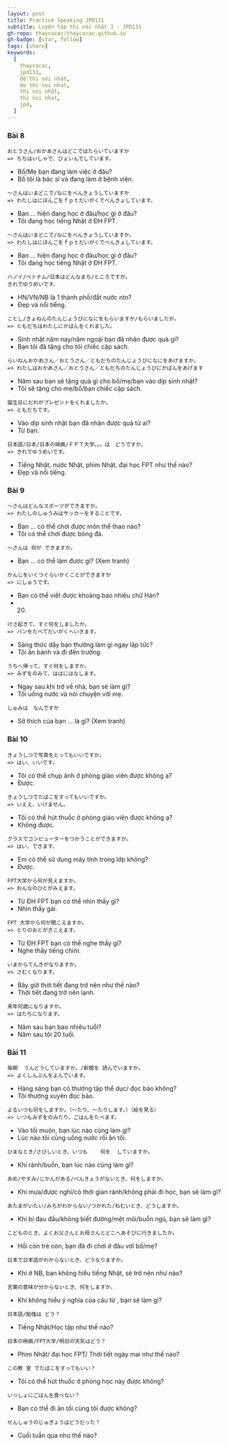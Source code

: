 ```yaml
---
layout: post
title: Practice Speaking JPD131
subtitle: Luyện tập thi nói nhật 3 - JPD131
gh-repo: thaycacac/thaycacac.github.io
gh-badge: [star, follow]
tags: [share]
keywords:
  [
    thaycacac,
    jpd131,
    đề thi nói nhật,
    de thi noi nhat,
    thi nói nhật,
    thi noi nhat,
    jpd,
  ]
---
```


### Bài 8

```
おとうさん/おかあさんはどこではたらいていますか
=> ちちはいしゃで、びょいんでしています。
```

- Bố/Mẹ bạn đang làm việc ở đâu?
- Bố tôi là bác sĩ và đang làm ở bệnh viện.

```
～さんはいまどこで/なにをべんきょうしていますか
=> わたしはにほんごをｆｐｔだいがくでべんきょしています。
```

- Bạn … hiện đang học ở đâu/học gì ở đâu?
- Tôi đang học tiếng Nhật ở ĐH FPT.

```
～さんはいまどこで/なにをべんきょうしていますか。
=> わたしはにほんごをｆｐｔだいがくでべんきょしています。
```

- Bạn … hiện đang học ở đâu/học gì ở đâu?
- Tôi đang học tiếng Nhật ở ĐH FPT.

```
ハノイ/ベトナム/日本はどんなまち/ところですか。
きれでゆうめいです。
```

- HN/VN/NB là 1 thành phố/đất nước ntn?
- Đẹp và nổi tiếng.

```
ことし/きょねんのたんじょうびになにをもらいますか/もらいましたか。
=> ともだちはわたしにかばんをくれました。
```

- Sinh nhật năm nay/năm ngoái bạn đã nhận được quà gì?
- Bạn tôi đã tặng cho tôi chiếc cặp sách.

```
らいねんおかあさん／おとうさん／ともだちのたんじょうびになにをあげますか。
=> わたしはおかあさん／おとうさん／ともだちのたんじょうびにかばんをあげます
```

- Năm sau bạn sẽ tặng quà gì cho bố/mẹ/bạn vào dịp sinh nhật?
- Tôi sẽ tặng cho mẹ/bố/bạn chiếc cặp sách.

```
誕生日にだれがプレゼントをくれましたか。
=> ともだちです。
```

- Vào dịp sinh nhật bạn đã nhận được quà từ ai?
- Từ bạn.

```
日本語/日本/日本の映画/ＦＰＴ大学。。。は　どうですか。
=> きれでゆうめいです。
```

- Tiếng Nhật, nước Nhật, phim Nhật, đại học FPT như thế nào?
- Đẹp và nổi tiếng.

### Bài 9

```
～さんはどんなスポーツができますか。
=> わたしのしゅうみはサッカーをすることです。
```

- Bạn … có thể chơi được môn thể thao nào?
- Tôi có thể chơi được bóng đá.

```
～さんは 何が	できますか。
```

- Bạn … có thể làm được gì? (Xem tranh)

```
かんじをいくつぐらいかくことができますか
=> にしゅうです。
```

- Bạn có thể viết được khoảng bao nhiêu chữ Hán?
- 20.

```
けさ起きて、すぐ何をしましたか。
=> パンをたべてだいがくへいきます。
```

- Sáng thức dậy bạn thường làm gì ngay lập tức?
- Tôi ăn bánh và đi đến trường.

```
うちへ帰って、すぐ何をしますか。
=> みずをのみて、ははにはなします。
```

- Ngay sau khi trở về nhà, bạn sẽ làm gì?
- Tôi uống nước và nói chuyện với mẹ.

```
しゅみは　なんですか
```

- Sở thích của bạn ... là gì? (Xem tranh)

### Bài 10

```
きょうしつで写真をとってもいいですか。
=> はい、いいです。
```

- Tôi có thể chụp ảnh ở phòng giáo viên được không ạ?
- Được.

```
きょうしつでたばこをすってもいいですか。
=> いええ、いけません。
```

- Tôi có thể hút thuốc ở phòng giáo viên được không ạ?
- Không được.

```
クラスでコンピューターをつかうことができますか。
=> はい、できます。
```

- Em có thể sử dụng máy tính trong lớp không?
- Được.

```
FPT大学から何が見えますか。
=> おんなのひとがみえます。
```

- Từ ĐH FPT bạn có thể nhìn thấy gì?
- Nhìn thấy gái.

```
FPT 大学から何が聞こえますか。
=> とりのおとがきこえます。
```

- Từ ĐH FPT bạn có thể nghe thấy gì?
- Nghe thấy tiếng chim.

```
いまからてんきがなりますか。
=> さむくなります。
```

- Bây giờ thời tiết đang trở nên như thế nào?
- Thời tiết đang trở nên lạnh.

```
来年何歳になりますか。
=> はたちになります。
```

- Năm sau bạn bao nhiêu tuổi?
- Năm sau tôi 20 tuổi.

### Bài 11

```
毎朝	うんどうしていますか。/新聞を	読んでいますか。
=> よくしんぶんをよんでいます。
```

- Hàng sáng bạn có thường tập thể dục/ đọc báo không?
- Tôi thường xuyên đọc báo.

```
よるいつも何をしますか。（～たり、～たりします。）（絵を見る）
=> いつもみずをのみたり、ごはんをたべます。
```

- Vào tối muộn, bạn lúc nào cũng làm gì?
- Lúc nào tôi cũng uống nước rồi ăn tối.

```
ひまなとき/さびしいとき、いつも	何を	していますか。
```

- Khi rảnh/buồn, bạn lúc nào cũng làm gì?

```
あめ/やすみ/じかんがある/べんきょうがないとき、何をしますか。
```

- Khi mưa/được nghỉ/có thời gian rảnh/không phải đi học, bạn sẽ làm gì?

```
あたまがいたい/みちがわからない/つかれた/ねむいとき、どうしますか。
```

- Khi bị đau đầu/không biết đường/mệt mỏi/buồn ngủ, bạn sẽ làm gì?

```
こどものとき、よくお父さんとお母さんとどこへあそびに行きましたか。
```

- Hồi còn trẻ còn, bạn đã đi chơi ở đâu với bố/mẹ?

```
日本で日本語がわからないとき、どうなりますか。
```

- Khi ở NB, bạn không hiểu tiếng Nhật, sẽ trở nên như nào?

```
言葉の意味が分からないとき、何をしますか。
```

- Khi không hiểu ý nghĩa của câu từ , bạn sẽ làm gì?

```
日本語/勉強は	どう？
```

- Tiếng Nhật/Học tập như thế nào?

```
日本の映画/FPT大学/明日の天気はどう？
```

- Phim Nhật/ đại học FPT/ Thời tiết ngày mai như thế nào?

```
この教 室 でたばこをすってもいい？
```

- Tôi có thể hút thuốc ở phòng học này được không?

```
いっしょにごはんを食べない？
```

- Bạn có thể đi ăn tối cùng tôi được không?

```
せんしゅうのじゅぎょうはどうだった？
```

- Cuối tuần qua như thế nào?
